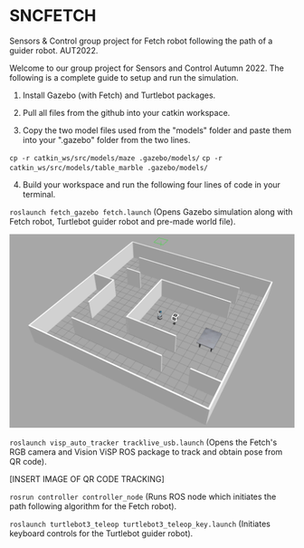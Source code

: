 # SNCFETCH
Sensors &amp; Control group project for Fetch robot following the path of a guider robot. AUT2022.

Welcome to our group project for Sensors and Control Autumn 2022. The following is a complete guide to setup and run the simulation. 

1. Install Gazebo (with Fetch) and Turtlebot packages. 

2. Pull all files from the github into your catkin workspace.  

3. Copy the two model files used from the "models" folder and paste them into your ".gazebo" folder from the two lines. 
  
  `cp -r catkin_ws/src/models/maze .gazebo/models/`
  `cp -r catkin_ws/src/models/table_marble .gazebo/models/`

4. Build your workspace and run the following four lines of code in your terminal. 

`roslaunch fetch_gazebo fetch.launch` (Opens Gazebo simulation along with Fetch robot, Turtlebot guider robot and pre-made world file).

![a1](./catkin_ws/src/pic/a1.png)

`roslaunch visp_auto_tracker tracklive_usb.launch` (Opens the Fetch's RGB camera and Vision ViSP ROS package to track and obtain pose from QR code).

[INSERT IMAGE OF QR CODE TRACKING]

`rosrun controller controller_node` (Runs ROS node which initiates the path following algorithm for the Fetch robot).

`roslaunch turtlebot3_teleop turtlebot3_teleop_key.launch` (Initiates keyboard controls for the Turtlebot guider robot).

